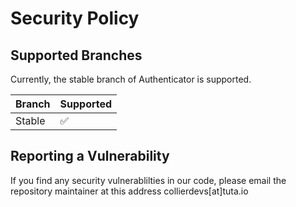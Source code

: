 # Security Policy

## Supported Branches

Currently, the stable branch of Authenticator is supported.

| Branch  | Supported          |
| ------- | ------------------ |
| Stable  | :white_check_mark: |

## Reporting a Vulnerability

If you find any security vulnerablilties in our code, please email the repository maintainer at this address
collierdevs[at]tuta.io
